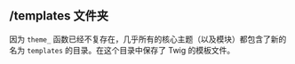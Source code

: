 ## /templates 文件夹

因为 `theme_` 函数已经不复存在，几乎所有的核心主题（以及模块）都包含了新的名为 `templates` 的目录。在这个目录中保存了 Twig 的模板文件。